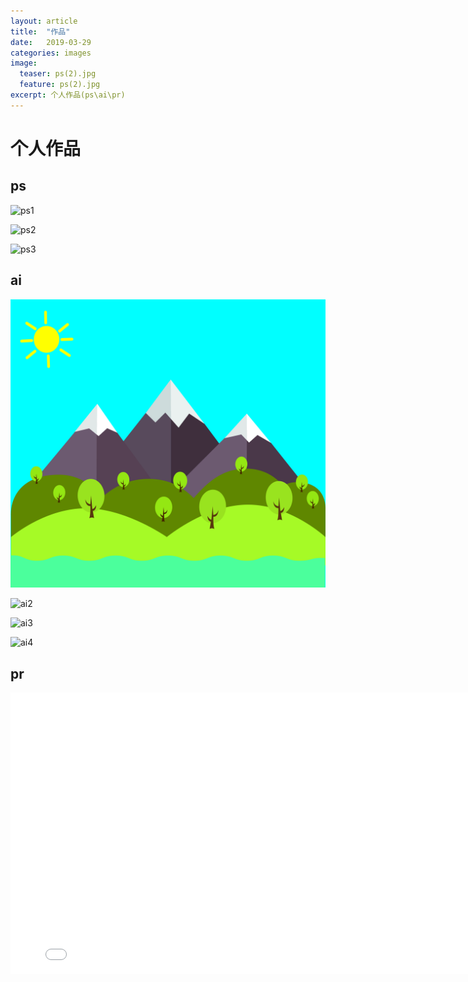 ```yaml
---
layout: article
title:  "作品"
date:   2019-03-29
categories: images
image:
  teaser: ps(2).jpg
  feature: ps(2).jpg
excerpt: 个人作品(ps\ai\pr)
---
```


# 个人作品

## ps
![ps1](images/ps(1).jpg)

![ps2](images/ps(2).jpg)

![ps3](images/ps(3).jpg)

## ai
![ai1](images/ai1.jpg)

![ai2](images/ai(2).jpg)

![ai3](images/ai(3).jpg)

![ai4](images/ai(4).jpg)

## pr
<iframe 
    width="800" 
    height="450" 
    src="images/pr.mp4"
    frameborder="0" 
    allowfullscreen>
</iframe>

